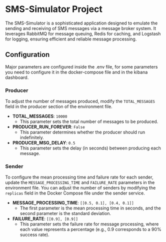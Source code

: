 # SMS-Simulator Project

The SMS-Simulator is a sophisticated application designed to emulate the sending and receiving of SMS messages via a message broker system. It leverages RabbitMQ for message queuing, Redis for caching, and Logstash for logging, ensuring efficient and reliable message processing.

## Configuration

Major parameters are configured inside the .env file, for some parameters you need to configure it in the docker-compose file and in the kibana dashboard.

### Producer

To adjust the number of messages produced, modify the `TOTAL_MESSAGES` field in the producer section of the environment file.

- **TOTAL_MESSAGES**: `10000`
  - This parameter sets the total number of messages to be produced.
- **PRODUCER_RUN_FOREVER**: `False`
  - This parameter determines whether the producer should run indefinitely.
- **PRODUCER_MSG_DELAY**: `0.5`
  - This parameter sets the delay (in seconds) between producing each message.

### Sender

To configure the mean processing time and failure rate for each sender, update the `MESSAGE_PROCESSING_TIME` and `FAILURE_RATE` parameters in the environment file. You can adjust the number of senders by modifying the `replicas` field in the Docker Compose file under the sender service.

- **MESSAGE_PROCESSING_TIME**: `[[0.5, 0.1], [0.4, 0.1]]`
  - The first parameter is the mean processing time in seconds, and the second parameter is the standard deviation.
- **FAILURE_RATE**: `[[0.9], [0.9]]`
  - This parameter sets the failure rate for message processing, where each value represents a percentage (e.g., 0.9 corresponds to a 90% success rate).

